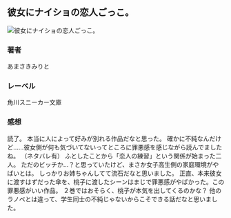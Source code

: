## 彼女にナイショの恋人ごっこ。
![彼女にナイショの恋人ごっこ。](https://cdn.discordapp.com/attachments/1211570779934695494/1217821473964687432/1s_zWyXRRznd7QM7Cl9Ogr_UyUP5inb7OjQFeuvAz8arhStFhIvVVksE-eL8QzDo.png?ex=66056ba1&is=65f2f6a1&hm=64cd293fac2a9e73ea90228982c55b2e8df8b0fc07a784aadf21240228bf7691&)
### 著者
あまさきみりと
### レーベル
角川スニーカー文庫
### 感想
読了。
本当に人によって好みが別れる作品だなと思った。
確かに不純なんだけど……彼女側が何も気づいてないってところに罪悪感を感じながら読んでましたね。
（ネタバレ有）
ふとしたことから「恋人の練習」という関係が始まった二人。
ただのビッチか…？と思っていたけど、まさか女子高生側の家庭環境がやばいとは。
しっかりお姉ちゃんしてて流石だなと思いました。
正直、本来彼女に渡すはずだった傘を、桃子に渡したシーンはまじで罪悪感がやばかった。この罪悪感がいい作品。
２巻ではおそらく、桃子が本気を出してくるのかな？
他のラノベとは違って、学生同士の不純じゃないからこそできる話だなと思いました。